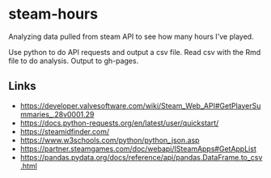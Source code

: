 # steam-hours
Analyzing data pulled from steam API to see how many hours I've played.

Use python to do API requests and output a csv file. Read csv with the Rmd file to do analysis. Output to gh-pages.

## Links

* https://developer.valvesoftware.com/wiki/Steam_Web_API#GetPlayerSummaries_.28v0001.29
* https://docs.python-requests.org/en/latest/user/quickstart/
* https://steamidfinder.com/
* https://www.w3schools.com/python/python_json.asp
* https://partner.steamgames.com/doc/webapi/ISteamApps#GetAppList
* https://pandas.pydata.org/docs/reference/api/pandas.DataFrame.to_csv.html
